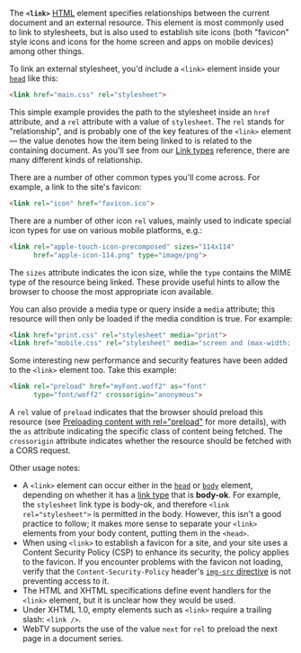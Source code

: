 The **`<link>`** [HTML](https://developer.mozilla.org/en-US/docs/Web/HTML) element specifies relationships between the current document and an external resource.
This element is most commonly used to link to stylesheets, but is also used to establish site icons (both "favicon" style icons and icons for the home screen and apps on mobile devices) among other things.

To link an external stylesheet, you'd include a `<link>` element inside your [`head`](head!) like this:

```html
<link href="main.css" rel="stylesheet">
```

This simple example provides the path to the stylesheet inside an `href` attribute, and a `rel` attribute with a value of `stylesheet`. The `rel` stands for "relationship", and is probably one of the key features of the `<link>` element — the value denotes how the item being linked to is related to the containing document.
As you'll see from our [Link types](https://developer.mozilla.org/en-US/docs/Web/HTML/Link_types) reference, there are many different kinds of relationship.

There are a number of other common types you'll come across. For example, a link to the site's favicon:

```html
<link rel="icon" href="favicon.ico">
```

There are a number of other icon `rel` values, mainly used to indicate special icon types for use on various mobile platforms, e.g.:

```html
<link rel="apple-touch-icon-precomposed" sizes="114x114"
      href="apple-icon-114.png" type="image/png">
```

The `sizes` attribute indicates the icon size, while the `type` contains the MIME type of the resource being linked.
These provide useful hints to allow the browser to choose the most appropriate icon available.

You can also provide a media type or query inside a `media` attribute; this resource will then only be loaded if the media condition is true. For example:

```html
<link href="print.css" rel="stylesheet" media="print">
<link href="mobile.css" rel="stylesheet" media="screen and (max-width: 600px)">
```

Some interesting new performance and security features have been added to the `<link>` element too. Take this example:

```html
<link rel="preload" href="myFont.woff2" as="font"
      type="font/woff2" crossorigin="anonymous">
```

A `rel` value of `preload` indicates that the browser should preload this resource (see [Preloading content with rel="preload"](https://developer.mozilla.org/en-US/docs/Web/HTML/Link_types/preload) for more details), with the `as` attribute indicating the specific class of content being fetched.
The `crossorigin` attribute indicates whether the resource should be fetched with a CORS request.

Other usage notes:

- A `<link>` element can occur either in the [`head`](head!) or [`body`](body!) element, depending on whether it has a [link type](https://html.spec.whatwg.org/multipage/links.html#body-ok) that is **body-ok**.
  For example, the `stylesheet` link type is body-ok, and therefore `<link rel="stylesheet">` is permitted in the body.
  However, this isn't a good practice to follow; it makes more sense to separate your `<link>` elements from your body content, putting them in the `<head>`.
- When using `<link>` to establish a favicon for a site, and your site uses a Content Security Policy (CSP) to enhance its security, the policy applies to the favicon.
  If you encounter problems with the favicon not loading, verify that the `Content-Security-Policy` header's [`img-src` directive](https://developer.mozilla.org/en-US/docs/Web/HTTP/Headers/Content-Security-Policy/img-src) is not preventing access to it.
- The HTML and XHTML specifications define event handlers for the `<link>` element, but it is unclear how they would be used.
- Under XHTML 1.0, empty elements such as `<link>` require a trailing slash: `<link />`.
- WebTV supports the use of the value `next` for `rel` to preload the next page in a document series.
